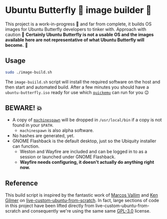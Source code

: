# Ubuntu Butterfly 🦋 image builder 📀

This project is a work-in-progress 🚧 and far from complete, it builds OS images for Ubuntu Butterfly developers to tinker with. Approach with caution 🛑 **Certainly Ubuntu Butterfly is not a usable OS and the images available here are not representative of what Ubuntu Butterfly will become.** 🔮

## Usage

```bash
sudo ./image-build.sh
```

The `image-buiild.sh` script will install the required software on the host and then start and automated build. After a few minutes you should have a `ubuntu-butterfly.iso` ready for use which [`quickemu`](https://github.com/quickemu-project/quickemu) can run for you 😉

## BEWARE! 💥

 - A copy of [`machinespawn`](https://github.com/wimpysworld/machinespawn) will be dropped in `/usr/local/bin` if a copy is not found in your `$PATH`.
   - `machinespawn` is also alpha software.
 - No hashes are generated, yet.
 - GNOME Flashback is the default desktop, just so the Ubiquity installer can function.
   - Weston and Wayfire are included and can be logged in to as a session or launched under GNOME Flashback.
   - **Wayfire needs configuring, it doesn't actually do anything right now.**

## Reference

This build script is inspired by the fantastic work of [Marcos Vallim](https://github.com/mvallim) and [Ken Gilmer](https://github.com/kgilmer) on [live-custom-ubuntu-from-scratch](https://github.com/mvallim/live-custom-ubuntu-from-scratch). In fact, large sections of code in this project have been lifted directly from live-custom-ubuntu-from-scratch and consequently we're using the same same [GPL-3.0](https://choosealicense.com/licenses/gpl-3.0) license.
